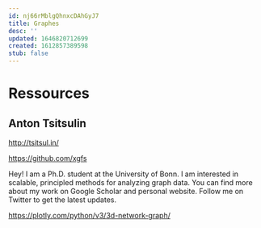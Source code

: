 ```yaml
---
id: nj66rMblgQhnxcDAhGyJ7
title: Graphes
desc: ''
updated: 1646820712699
created: 1612857389598
stub: false
---
```


# Ressources

## Anton Tsitsulin

http://tsitsul.in/

https://github.com/xgfs

Hey! I am a Ph.D. student at the University of Bonn. I am interested in scalable, principled methods for analyzing graph data.
You can find more about my work on Google Scholar and personal website. Follow me on Twitter to get the latest updates.


https://plotly.com/python/v3/3d-network-graph/


